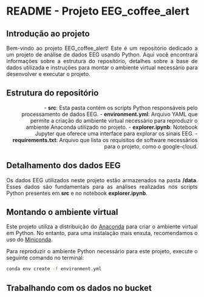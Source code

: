 <div style="text-align: justify">

# README - Projeto EEG_coffee_alert

## Introdução ao projeto

<div style="text-align: justify">
Bem-vindo ao projeto EEG_coffee_alert! Este é um repositório dedicado a um projeto de análise de dados EEG usando Python. Aqui você encontrará informações sobre a estrutura do repositório, detalhes sobre a base de dados utilizada e instruções para montar o ambiente virtual necessário para desenvolver e executar o projeto.
</div>

## Estrutura do repositório

<div style="text-align: right">
- <b>src</b>: Esta pasta contém os scripts Python responsáveis pelo processamento de dados EEG.
- <b>environment.yml</b>: Arquivo YAML que permite a criação do ambiente virtual necessário para reproduzir o ambiente Anaconda utilizado no projeto.
- <b>explorer.ipynb</b>: Notebook Jupyter que oferece uma interface para explorar os sinais EEG.
- <b>requirements.txt</b>: Arquivo que lista os requisitos de software necessários para o projeto, como o google-cloud.
</div>

## Detalhamento dos dados EEG

<div style="text-align: justify">
Os dados EEG utilizados neste projeto estão armazenados na pasta <b>/data</b>. Esses dados são fundamentais para as análises realizadas nos scripts Python presentes em <b>src</b> e no notebook <b>explorer.ipynb</b>.
</div>

## Montando o ambiente virtual

<div style="text-align: justify">
Este projeto utiliza a distribuição do <a href="https://www.anaconda.com/products/distribution">Anaconda</a> para criar o ambiente virtual em Python. No entanto, para uma instalação mais enxuta, recomendamos o uso do <a href="https://docs.conda.io/en/latest/miniconda.html">Miniconda</a>.
</div>

Para reproduzir o ambiente Python necessário para este projeto, execute o seguinte comando no terminal:

```bash
conda env create -f environment.yml
```

## Trabalhando com os dados no bucket
